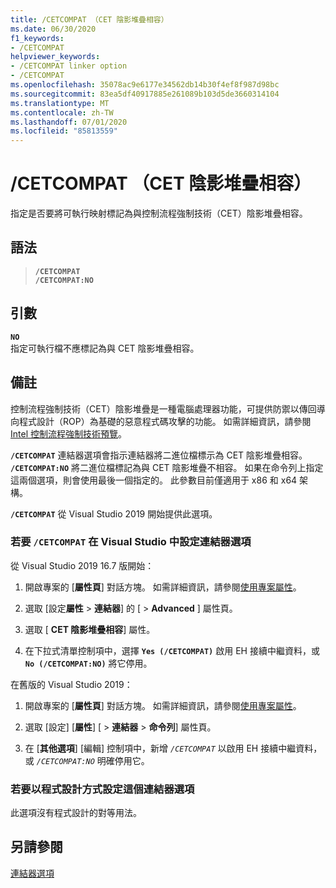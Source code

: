 ```yaml
---
title: /CETCOMPAT （CET 陰影堆疊相容）
ms.date: 06/30/2020
f1_keywords:
- /CETCOMPAT
helpviewer_keywords:
- /CETCOMPAT linker option
- /CETCOMPAT
ms.openlocfilehash: 35078ac9e6177e34562db14b30f4ef8f987d98bc
ms.sourcegitcommit: 83ea5df40917885e261089b103d5de3660314104
ms.translationtype: MT
ms.contentlocale: zh-TW
ms.lasthandoff: 07/01/2020
ms.locfileid: "85813559"
---
```

# <a name="cetcompat-cet-shadow-stack-compatible"></a>/CETCOMPAT （CET 陰影堆疊相容）

指定是否要將可執行映射標記為與控制流程強制技術（CET）陰影堆疊相容。

## <a name="syntax"></a>語法

> **`/CETCOMPAT`**\
> **`/CETCOMPAT:NO`**

## <a name="arguments"></a>引數

**`NO`**<br/>
指定可執行檔不應標記為與 CET 陰影堆疊相容。

## <a name="remarks"></a>備註

控制流程強制技術（CET）陰影堆疊是一種電腦處理器功能，可提供防禦以傳回導向程式設計（ROP）為基礎的惡意程式碼攻擊的功能。 如需詳細資訊，請參閱[Intel 控制流程強制技術預覽](https://software.intel.com/sites/default/files/managed/4d/2a/control-flow-enforcement-technology-preview.pdf)。

**`/CETCOMPAT`** 連結器選項會指示連結器將二進位檔標示為 CET 陰影堆疊相容。 **`/CETCOMPAT:NO`** 將二進位檔標記為與 CET 陰影堆疊不相容。 如果在命令列上指定這兩個選項，則會使用最後一個指定的。 此參數目前僅適用于 x86 和 x64 架構。

**`/CETCOMPAT`** 從 Visual Studio 2019 開始提供此選項。

### <a name="to-set-the-cetcompat-linker-option-in-visual-studio"></a>若要 `/CETCOMPAT` 在 Visual Studio 中設定連結器選項

從 Visual Studio 2019 16.7 版開始：

1. 開啟專案的 [**屬性頁**] 對話方塊。 如需詳細資訊，請參閱[使用專案屬性](../working-with-project-properties.md)。

1. 選取 [設定**屬性**  >  **連結器**] 的 [  >  **Advanced** ] 屬性頁。

1. 選取 [ **CET 陰影堆疊相容**] 屬性。

1. 在下拉式清單控制項中，選擇 **`Yes (/CETCOMPAT)`** 啟用 EH 接續中繼資料，或 **`No (/CETCOMPAT:NO)`** 將它停用。

在舊版的 Visual Studio 2019：

1. 開啟專案的 [**屬性頁**] 對話方塊。 如需詳細資訊，請參閱[使用專案屬性](../working-with-project-properties.md)。

1. 選取 [設定] [**屬性**] [  >  **連結器**  >  **命令列**] 屬性頁。

1. 在 [**其他選項**] [編輯] 控制項中，新增 *`/CETCOMPAT`* 以啟用 EH 接續中繼資料，或 *`/CETCOMPAT:NO`* 明確停用它。

### <a name="to-set-this-linker-option-programmatically"></a>若要以程式設計方式設定這個連結器選項

此選項沒有程式設計的對等用法。

## <a name="see-also"></a>另請參閱

[連結器選項](linker-options.md)
